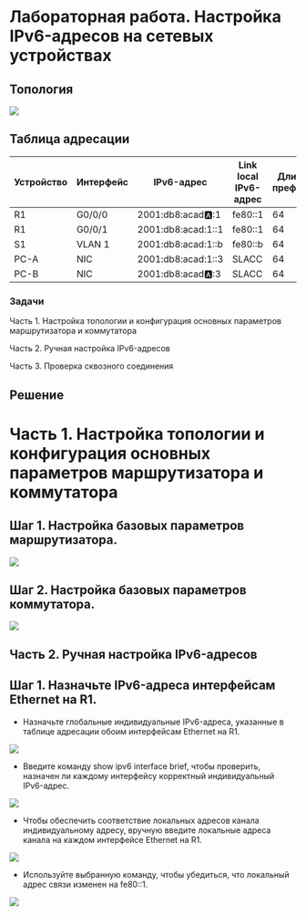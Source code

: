 # Лабораторная работа. Настройка IPv6-адресов на сетевых устройствах

## Топология

![](0.jpg)

## Таблица адресации

| Устройство    | Интерфейс   | IPv6-адрес  | Link local IPv6-адрес | Длинна префикса | Шлюз по умолчанию |
|-----------------|---------------|-------------------------|-------------------|---------|-------------|
| R1 | G0/0/0   | 2001:db8:acad:a::1  |   fe80::1  | 64 | - |
| R1 | G0/0/1  | 2001:db8:acad:1::1 |    fe80::1  | 64 | - |
| S1 | VLAN 1   | 2001:db8:acad:1::b |    fe80::b  | 64 | - |
| PC-A | NIC      | 2001:db8:acad:1::3 |    SLACC  | 64 | fe80::1 |
| PC-B | NIC      | 2001:db8:acad:a::3 |    SLACC | 64 | fe80::1 |

### Задачи 
Часть 1. Настройка топологии и конфигурация основных параметров маршрутизатора и коммутатора

Часть 2. Ручная настройка IPv6-адресов

Часть 3. Проверка сквозного соединения

## Решение 

# Часть 1. Настройка топологии и конфигурация основных параметров маршрутизатора и коммутатора

## Шаг 1. Настройка базовых параметров маршрутизатора.

![](1.PNG)

## Шаг 2. Настройка базовых параметров коммутатора.

![](2.PNG)

## Часть 2. Ручная настройка IPv6-адресов

## Шаг 1. Назначьте IPv6-адреса интерфейсам Ethernet на R1.

* Назначьте глобальные индивидуальные IPv6-адреса, указанные в таблице адресации обоим интерфейсам Ethernet на R1.

![](3.PNG)

* Введите команду show ipv6 interface brief, чтобы проверить, назначен ли каждому интерфейсу корректный индивидуальный IPv6-адрес.

![](4.PNG)

* Чтобы обеспечить соответствие локальных адресов канала индивидуальному адресу, вручную введите локальные адреса канала на каждом интерфейсе Ethernet на R1.

![](5.PNG)

* Используйте выбранную команду, чтобы убедиться, что локальный адрес связи изменен на fe80::1.

![](6.PNG)
